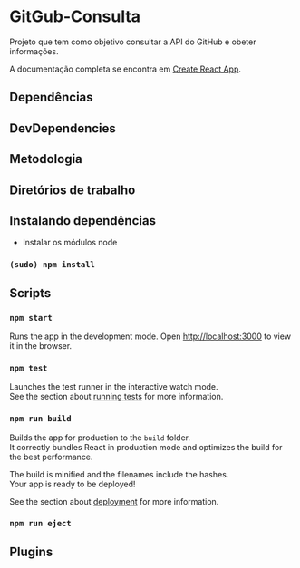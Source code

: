 
# GitGub-Consulta

Projeto que tem como objetivo consultar a API do GitHub e obeter informações.

A documentação completa se encontra em [Create React App](https://github.com/facebookincubator/create-react-app).

## Dependências

## DevDependencies

## Metodologia

## Diretórios de trabalho

## Instalando dependências

- Instalar os módulos node

### `(sudo) npm install`

## Scripts

### `npm start`

Runs the app in the development mode.
Open [http://localhost:3000](http://localhost:3000) to view it in the browser.

### `npm test`

Launches the test runner in the interactive watch mode.<br>
See the section about [running tests](#running-tests) for more information.

### `npm run build`

Builds the app for production to the `build` folder.<br>
It correctly bundles React in production mode and optimizes the build for the best performance.

The build is minified and the filenames include the hashes.<br>
Your app is ready to be deployed!

See the section about [deployment](#deployment) for more information.

### `npm run eject`

## Plugins
